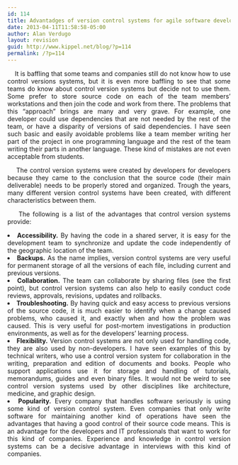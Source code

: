 ```yaml
---
id: 114
title: Advantadges of version control systems for agile software development.
date: 2013-04-11T11:58:58-05:00
author: Alan Verdugo
layout: revision
guid: http://www.kippel.net/blog/?p=114
permalink: /?p=114
---
```

<p style="text-align: justify;">
      It is baffling that some teams and companies still do not know how to use control versions systems, but it is even more baffling to see that some teams do know about control version systems but decide not to use them. Some prefer to store source code on each of the team members&#8217; workstations and then join the code and work from there. The problems that this &#8220;approach&#8221; brings are many and very grave. For example, one developer could use dependencies that are not needed by the rest of the team, or have a disparity of versions of said dependencies. I have seen such basic and easily avoidable problems like a team member writing her part of the project in one programming language and the rest of the team writing their parts in another language. These kind of mistakes are not even acceptable from students.
</p>

<p style="text-align: justify;">
      The control version systems were created by developers for developers because they came to the conclusion that the source code (their main deliverable) needs to be properly stored and organized. Trough the years, many different version control systems have been created, with different characteristics between them.
</p>

<p style="text-align: justify;">
      The following is a list of the advantages that control version systems provide:
</p>

<li style="text-align: justify;">
  <strong>Accessibility.</strong> By having the code in a shared server, it is easy for the development team to synchronize and update the code independently of the geographic location of the team.
</li>
<li style="text-align: justify;">
  <strong>Backups.</strong> As the name implies, version control systems are very useful for permanent storage of all the versions of each file, including current and previous versions.
</li>
<li style="text-align: justify;">
  <strong>Collaboration.</strong> The team can collaborate by sharing files (see the first point), but control version systems can also help to easily conduct code reviews, approvals, revisions, updates and rollbacks.
</li>
<li style="text-align: justify;">
  <strong>Troubleshooting.</strong> By having quick and easy access to previous versions of the source code, it is much easier to identify when a change caused problems, who caused it, and exactly when and how the problem was caused. This is very useful for post-mortem investigations in production environments, as well as for the developers&#8217; learning process.
</li>
<li style="text-align: justify;">
  <strong>Flexibility.</strong> Version control systems are not only used for handling code, they are also used by non-developers. I have seen examples of this by technical writers, who use a control version system for collaboration in the writing, preparation and edition of documents and books. People who support applications use it for storage and handling of tutorials, memorandums, guides and even binary files. It would not be weird to see control version systems used by other disciplines like architecture, medicine, and graphic design.
</li>
<li style="text-align: justify;">
  <strong>Popularity.</strong> Every company that handles software seriously is using some kind of version control system. Even companies that only write software for maintaining another kind of operations have seen the advantages that having a good control of their source code means. This is an advantage for the developers and IT professionals that want to work for this kind of companies. Experience and knowledge in control version systems can be a decisive advantage in interviews with this kind of companies.
</li>